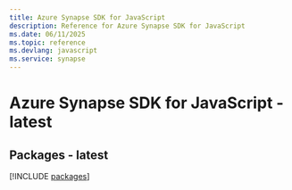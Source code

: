 ```yaml
---
title: Azure Synapse SDK for JavaScript
description: Reference for Azure Synapse SDK for JavaScript
ms.date: 06/11/2025
ms.topic: reference
ms.devlang: javascript
ms.service: synapse
---
```

# Azure Synapse SDK for JavaScript - latest
## Packages - latest
[!INCLUDE [packages](synapse-index.md)]